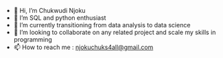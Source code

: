 - 👋 Hi, I’m Chukwudi Njoku
- 👀 I’m SQL and python enthusiast 
- 🌱 I’m currently transitioning from data analysis to data science
- 💞️ I’m looking to collaborate on any related project and scale my skills in programming 
- 📫 How to reach me : njokuchuks4all@gmail.com

<!---
chuks007/chuks007 is a ✨ special ✨ repository because its `README.md` (this file) appears on your GitHub profile.
You can click the Preview link to take a look at your changes.
--->
